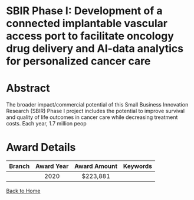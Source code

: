 
SBIR Phase I: Development of a connected implantable vascular access port to facilitate oncology drug delivery and AI-data analytics for personalized cancer care
=================================================================================================================================================================

# Abstract


The broader impact/commercial potential of this Small Business Innovation Research (SBIR) Phase I project includes the potential to improve survival and quality of life outcomes in cancer care while decreasing treatment costs. Each year, 1.7 million peop  

# Award Details

|Branch|Award Year|Award Amount|Keywords|
| :---: | :---: | :---: | :---: |
||2020|$223,881||
  
  


[Back to Home](https://github.com/chrischow/dod_sbir_awards/Reports/JT/#621)